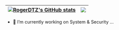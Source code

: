| <a href="https://github.com/RogerDTZ"><img align="center" src="https://github-readme-stats.vercel.app/api?username=rogerdtz&show_icons=true&count_private=true&hide=issues&theme=buefy&hide_border=true" alt="RogerDTZ's GitHub stats" /></a> | <a href="https://github.com/RogerDTZ"><img align="center" src="https://github-readme-stats.vercel.app/api/top-langs/?username=rogerdtz&hide=html,python&layout=compact&hide_border=true&theme=buefy" /></a> |
| ------------- | ------------- |

- 🔭 I’m currently working on System & Security ...

<!--### Hi there 👋 -->

<!--
**RogerDTZ/RogerDTZ** is a ✨ _special_ ✨ repository because its `README.md` (this file) appears on your GitHub profile.

Here are some ideas to get you started:

- 🌱 I’m currently learning ...
- 👯 I’m looking to collaborate on ...
- 🤔 I’m looking for help with ...
- 💬 Ask me about ...
- 📫 How to reach me: ...
- 😄 Pronouns: ...
- ⚡ Fun fact: ...
-->
